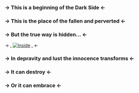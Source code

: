 ### -> This is a beginning of the Dark Side <-
### -> This is the place of the fallen and perverted <-
### -> But the true way is hidden... <-
-> [.](https://rentry.org/v32rervft4fewr3c235b329b5798nvcc2sf2342398hcn3299jj39sdfoqkm4l3h4bvv40912n) [![**Inside**](https://files.catbox.moe/t07lie.png)](https://rentry.org/oicno3un3v987v3489nb78xxn9032n023vn03b79123b3guyffuhkjm89034m934n890vn34b7c032f7fk88fb7878zz7cv6c634) [.](https://rentry.org/2k50235259em523g311232342fw23123ersdr23vrewxerwvvr0vl-0342856a78s1xcarj29103n4v0_) <-
### -> In depravity and lust the innocence transforms <-
### -> It can destroy <-
### -> Or it can embrace <-
